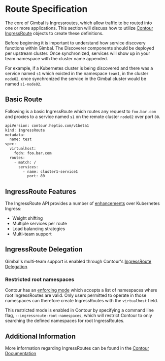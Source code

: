 # Route Specification

The core of Gimbal is Ingressroutes, which allow traffic to be routed into one or more applications. This section will discuss how to utilize [Contour IngressRoute](https://github.com/heptio/contour/blob/master/docs/ingressroute.md) objects to create these definitions.

Before beginning it is important to understand how service discovery functions within Gimbal. The Discoverer components should be deployed per upstream cluster. Once synchronized, services will show up in your team namespace with the cluster name appended.

For example, if a Kubernetes cluster is being discovered and there was a service named `s1` which existed in the namespace `team1`, in the cluster `node02`, once synchronized the service in the Gimbal cluster would be named `s1-node02`.

## Basic Route

Following is a basic IngressRoute which routes any request to `foo.bar.com` and proxies to a service named `s1` on the remote cluster `node02` over port `80`.

```sh
apiVersion: contour.heptio.com/v1beta1
kind: IngressRoute
metadata:
  name: test
spec:
  virtualhost:
    fqdn: foo.bar.com
  routes:
    - match: /
      services:
        - name: cluster1-service1
          port: 80
```

## IngressRoute Features

The IngressRoute API provides a number of [enhancements](https://github.com/heptio/contour/blob/master/docs/ingressroute.md#key-ingressroute-benefits) over Kubernetes Ingress:

* Weight shifting
* Multiple services per route
* Load balancing strategies
* Multi-team support

## IngressRoute Delegation

Gimbal's multi-team support is enabled through Contour's [IngressRoute Delegation](https://github.com/heptio/contour/blob/master/docs/ingressroute.md#ingressroute-delegation).

### Restricted root namespaces

Contour has an [enforcing mode](https://github.com/heptio/contour/blob/master/docs/ingressroute.md#restricted-root-namespaces) which accepts a list of namespaces where root IngressRoutes are valid.
Only users permitted to operate in those namespaces can therefore create IngressRoutes with the `virtualhost` field.

This restricted mode is enabled in Contour by specifying a command line flag, `--ingressroute-root-namespaces`, which will restrict Contour to only searching the defined namespaces for root IngressRoutes.

## Additional Information

More information regarding IngressRoutes can be found in the [Contour Documentation](https://github.com/heptio/contour/blob/master/docs/ingressroute.md)